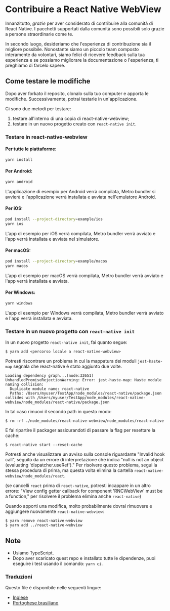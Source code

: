 # Contribuire a React Native WebView

Innanzitutto, _grazie_ per aver considerato di contribuire alla comunità di React Native. I pacchetti supportati dalla comunità sono possibili solo grazie a persone straordinarie come te.

In secondo luogo, desideriamo che l'esperienza di contribuzione sia il migliore possibile. Nonostante siamo un piccolo team composto interamente da volontari, siamo felici di ricevere feedback sulla tua esperienza e se possiamo migliorare la documentazione o l'esperienza, ti preghiamo di farcelo sapere.

## Come testare le modifiche

Dopo aver forkato il reposito, clonalo sulla tuo computer e apporta le modifiche. Successivamente, potrai testarle in un'applicazione.

Ci sono due metodi per testare:

1. testare all'interno di una copia di react-native-webview;
2. testare in un nuovo progetto creato con `react-native init`.

### Testare in react-native-webview

#### Per tutte le piattaforme:

```sh
yarn install
```

#### Per Android:

```sh
yarn android
```

L'applicazione di esempio per Android verrà compilata, Metro bundler si avvierà e l'applicazione verrà installata e avviata nell'emulatore Android.

#### Per iOS:

```sh
pod install --project-directory=example/ios
yarn ios
```

L'app di esempio per iOS verrà compilata, Metro bundler verrà avviato e l'app verrà installata e avviata nel simulatore.

#### Per macOS:

```sh
pod install --project-directory=example/macos
yarn macos
```

L'app di esempio per macOS verrà compilata, Metro bundler verrà avviato e l'app verrà installata e avviata.

#### Per Windows:

```sh
yarn windows
```

L'app di esempio per Windows verrà compilata, Metro bundler verrà avviato e l'app verrà installata e avviata.

### Testare in un nuovo progetto con `react-native init`

In un nuovo progetto `react-native init`, fai quanto segue:

```
$ yarn add <percorso locale a react-native-webview>
```

Potresti riscontrare un problema in cui la mappatura dei moduli `jest-haste-map` segnala che react-native è stato aggiunto due volte.

```
Loading dependency graph...(node:32651) UnhandledPromiseRejectionWarning: Error: jest-haste-map: Haste module naming collision:
  Duplicate module name: react-native
  Paths: /Users/myuser/TestApp/node_modules/react-native/package.json collides with /Users/myuser/TestApp/node_modules/react-native-webview/node_modules/react-native/package.json
```

In tal caso rimuovi il secondo path in questo modo:

```
$ rm -rf ./node_modules/react-native-webview/node_modules/react-native
```

E fai ripartire il packager assicurandoti di passare la flag per resettare la cache:

```
$ react-native start --reset-cache
```

Potresti anche visualizzare un avviso sulla console riguardante "Invalid hook call", seguito da un errore di interpretazione che indica "null is not an object (evaluating 'dispatcher.useRef')." Per risolvere questo problema, segui la stessa procedura di prima, ma questa volta elimina la cartella `react-native-webview/node_modules/react`.

(se cancelli `react` prima di `react-native`, potresti incappare in un altro errore: "View config getter callback for component 'RNCWebView' must be a function," per risolvere il problema elimina anche `react-native`)

Quando apporti una modifica, molto probabilmente dovrai rimuovere e aggiungere nuovamente `react-native-webview`:

```
$ yarn remove react-native-webview
$ yarn add ../react-native-webview
```

## Note

- Usiamo TypeScript.
- Dopo aver scaricato quest repo e installato tutte le dipendenze, puoi eseguire i test usando il comando: `yarn ci`.

### Traduzioni

Questo file è disponibile nelle seguenti lingue:

- [Inglese](Contributing.md)
- [Portoghese brasiliano](Contributing.portuguese.md)
